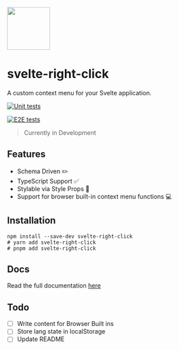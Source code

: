 <img src="https://user-images.githubusercontent.com/60861572/224575493-d2cc94a9-54e7-4633-866f-18928ca27585.svg" height="100px"/>

# svelte-right-click

A custom context menu for your Svelte application.

[![Unit tests](https://github.com/stordahl/svelte-right-click/actions/workflows/vitest.yml/badge.svg)](https://github.com/stordahl/svelte-right-click/actions/workflows/vitest.yml)

[![E2E tests](https://github.com/stordahl/svelte-right-click/actions/workflows/playwright.yml/badge.svg)](https://github.com/stordahl/svelte-right-click/actions/workflows/playwright.yml)


> Currently in Development

## Features
- Schema Driven ✏️
- TypeScript Support ✅
- Stylable via Style Props 🎨
- Support for browser built-in context menu functions 💻

## Installation

```shell
npm install --save-dev svelte-right-click
# yarn add svelte-right-click
# pnpm add svelte-right-click
```

## Docs

Read the full documentation [here](https://svelte-right-click.vercel.app)

## Todo

- [ ] Write content for Browser Built ins
- [ ] Store lang state in localStorage
- [ ] Update README
